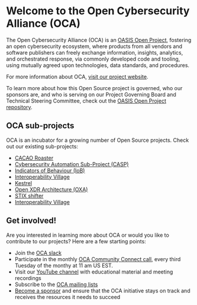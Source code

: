 
# Welcome to the Open Cybersecurity Alliance (OCA)

The Open Cybersecurity Alliance (OCA) is an [OASIS Open Project](https://www.oasis-open.org/open-projects/), fostering an open cybersecurity ecosystem, where products from all vendors and software publishers can freely exchange information, insights, analytics, and orchestrated response, via commonly developed code and tooling, using mutually agreed upon technologies, data standards, and procedures.

For more information about OCA, [visit our project website](https://opencybersecurityalliance.org.).

To learn more about how this Open Source project is governed, who our sponsors are, and who is serving on our Project Governing Board and Technical Steering Committee, check out the [OASIS Open Project repository](https://github.com/opencybersecurityalliance/oasis-open-project).


## OCA sub-projects
OCA is an incubator for a growing number of Open Source projects. Check out our existing sub-projects:

* [CACAO Roaster](https://github.com/opencybersecurityalliance/cacao-roaster)
* [Cybersecurity Automation Sub-Project (CASP)](https://github.com/opencybersecurityalliance/casp)
* [Indicators of Behaviour (IoB)](https://github.com/opencybersecurityalliance/oca-iob)
* [Interoperability Village](https://github.com/opencybersecurityalliance/interoperability-village)
* [Kestrel](https://github.com/opencybersecurityalliance/kestrel-lang)
* [Open XDR Architecture (OXA)](https://github.com/opencybersecurityalliance/oxa)
* [STIX shifter](https://github.com/opencybersecurityalliance/stix-shifter)
* [Interoperability Village](https://github.com/opencybersecurityalliance/interoperability-village)


## Get involved!
Are you interested in learning more about OCA or would you like to contribute to our projects? Here are a few starting points:

* Join the [OCA slack](https://join.slack.com/t/open-cybersecurity/shared_invite/zt-1jsgt1053-oYsfBPXXChhbRO4JO5Xo1A)
* Participate in the monthly [OCA Community Connect call](https://lists.oasis-open-projects.org/g/oca/calendar), every third Tuesday of the monthy at 11 am US EST. 
* Visit our [YouTube channel](https://www.youtube.com/channel/UCjTpPl2oEGH_Ws251m827Cg) with educational material and meeting recordings
* Subscribe to the [OCA mailing lists](https://lists.oasis-open-projects.org/g/oca)
* [Become a sponsor](https://opencybersecurityalliance.org/join-us/) and ensure that the OCA initiative stays on track and receives the resources it needs to succeed


